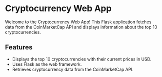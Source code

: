 # Cryptocurrency Web App

Welcome to the Cryptocurrency Web App! This Flask application fetches data from the CoinMarketCap API and displays information about the top 10 cryptocurrencies.

## Features

- Displays the top 10 cryptocurrencies with their current prices in USD.
- Uses Flask as the web framework.
- Retrieves cryptocurrency data from the CoinMarketCap API.

